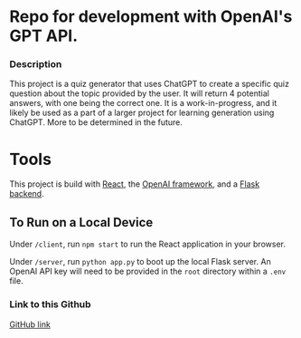 # Repo for development with OpenAI's GPT API.

### Description

This project is a quiz generator that uses ChatGPT to create a specific quiz question about the topic provided by the user. It will return 4 potential answers, with one being the correct one. It is a work-in-progress, and it likely be used as a part of a larger project for learning generation using ChatGPT. More to be determined in the future.

# Tools

This project is build with [React](https://react.dev/), the [OpenAI framework](https://openai.com/blog/openai-api), and a [Flask backend](https://flask.palletsprojects.com/).

## To Run on a Local Device

Under `/client`, run `npm start` to run the React application in your browser.

Under `/server`, run `python app.py` to boot up the local Flask server. An OpenAI API key will need to be provided in the `root` directory within a `.env` file.

### Link to this Github

[GitHub link](https://github.com/majorschwartz/openai-api-dev)